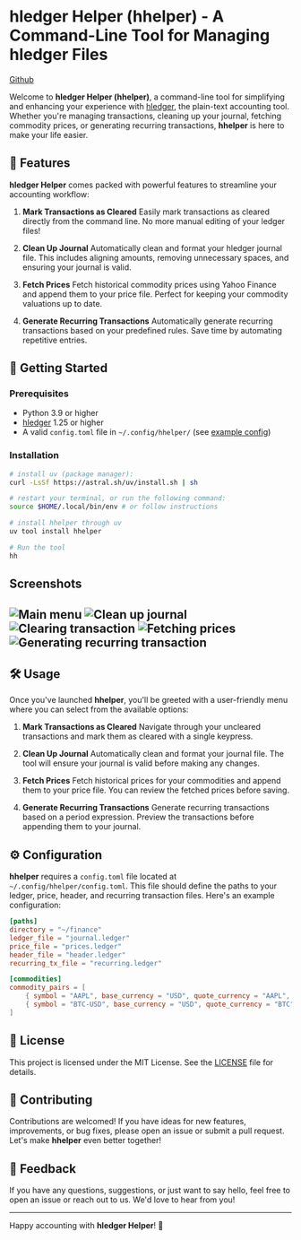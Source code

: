 # hledger Helper (hhelper) - A Command-Line Tool for Managing hledger Files

[Github](https://github.com/plwg/hledger_helper)

Welcome to **hledger Helper (hhelper)**, a command-line tool for simplifying and enhancing your experience with [hledger](https://hledger.org/), the plain-text accounting tool. Whether you're managing transactions, cleaning up your journal, fetching commodity prices, or generating recurring transactions, **hhelper** is here to make your life easier.

## 🌟 Features

**hledger Helper** comes packed with powerful features to streamline your accounting workflow:

1. **Mark Transactions as Cleared**
   Easily mark transactions as cleared directly from the command line. No more manual editing of your ledger files!

2. **Clean Up Journal**
   Automatically clean and format your hledger journal file. This includes aligning amounts, removing unnecessary spaces, and ensuring your journal is valid.

3. **Fetch Prices**
   Fetch historical commodity prices using Yahoo Finance and append them to your price file. Perfect for keeping your commodity valuations up to date.

4. **Generate Recurring Transactions**
   Automatically generate recurring transactions based on your predefined rules. Save time by automating repetitive entries.


## 🚀 Getting Started

### Prerequisites
- Python 3.9 or higher
- [hledger](https://hledger.org/) 1.25 or higher
- A valid `config.toml` file in `~/.config/hhelper/` (see [example config](https://github.com/plwg/hledger_helper))

### Installation

```bash
# install uv (package manager):
curl -LsSf https://astral.sh/uv/install.sh | sh

# restart your terminal, or run the following command:
source $HOME/.local/bin/env # or follow instructions

# install hhelper through uv
uv tool install hhelper

# Run the tool
hh
```

## Screenshots

![Main menu](https://raw.githubusercontent.com/plwg/hledger_helper/refs/heads/dev/screenshots/main.png?raw=true)
![Clean up journal](https://raw.githubusercontent.com/plwg/hledger_helper/refs/heads/dev/screenshots/clean.png?raw=true)
![Clearing transaction](https://raw.githubusercontent.com/plwg/hledger_helper/refs/heads/dev/screenshots/clear.png?raw=true)
![Fetching prices](https://raw.githubusercontent.com/plwg/hledger_helper/refs/heads/dev/screenshots/fetch.png?raw=true)
![Generating recurring transaction](https://raw.githubusercontent.com/plwg/hledger_helper/refs/heads/dev/screenshots/gen_recur.png?raw=true)
---

## 🛠️ Usage

Once you've launched **hhelper**, you'll be greeted with a user-friendly menu where you can select from the available options:

1. **Mark Transactions as Cleared**
   Navigate through your uncleared transactions and mark them as cleared with a single keypress.

2. **Clean Up Journal**
   Automatically clean and format your journal file. The tool will ensure your journal is valid before making any changes.

3. **Fetch Prices**
   Fetch historical prices for your commodities and append them to your price file. You can review the fetched prices before saving.

4. **Generate Recurring Transactions**
   Generate recurring transactions based on a period expression. Preview the transactions before appending them to your journal.


## ⚙️ Configuration

**hhelper** requires a `config.toml` file located at `~/.config/hhelper/config.toml`. This file should define the paths to your ledger, price, header, and recurring transaction files. Here's an example configuration:

```toml
[paths]
directory = "~/finance"
ledger_file = "journal.ledger"
price_file = "prices.ledger"
header_file = "header.ledger"
recurring_tx_file = "recurring.ledger"

[commodities]
commodity_pairs = [
    { symbol = "AAPL", base_currency = "USD", quote_currency = "AAPL", is_append_space = true },
    { symbol = "BTC-USD", base_currency = "USD", quote_currency = "BTC", is_append_space = false },
]
```


## 📜 License

This project is licensed under the MIT License. See the [LICENSE](LICENSE) file for details.


## 🙌 Contributing

Contributions are welcomed! If you have ideas for new features, improvements, or bug fixes, please open an issue or submit a pull request. Let's make **hhelper** even better together!


## 💬 Feedback

If you have any questions, suggestions, or just want to say hello, feel free to open an issue or reach out to us. We'd love to hear from you!

---
Happy accounting with **hledger Helper**! 🎉
